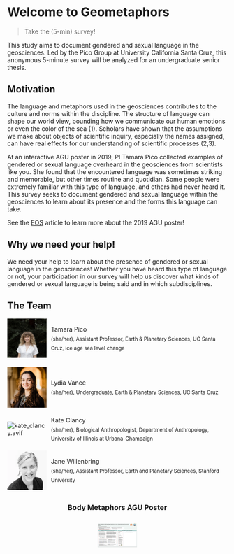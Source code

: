 # Welcome to Geometaphors 

<!-- Global site tag (gtag.js) - Google Analytics -->
<script async src="https://www.googletagmanager.com/gtag/js?id=G-1YZHSGQYW1"></script>
<script>
  window.dataLayer = window.dataLayer || [];
  function gtag(){dataLayer.push(arguments);}
  gtag('js', new Date());

  gtag('config', 'G-1YZHSGQYW1');
</script>
> Take the (5-min) survey!

This study aims to document gendered and sexual language in the geosciences. Led by the Pico Group at University California Santa Cruz, this anonymous 5-minute survey will be analyzed for an undergraduate senior thesis.

## Motivation 
The language and metaphors used in the geosciences contributes to the culture and norms within the discipline. The structure of language can shape our world view, bounding how we communicate our human emotions or even the color of the sea (1). Scholars have shown that the assumptions we make about objects of scientific inquiry, especially the names assigned, can have real effects for our understanding of scientific processes (2,3).

At an interactive AGU poster in 2019, PI Tamara Pico collected examples of gendered or sexual language overheard in the geosciences from scientists like you. She found that the encountered language was sometimes striking and memorable, but other times routine and quotidian. Some people were extremely familiar with this type of language, and others had never heard it. This survey seeks to document gendered and sexual language within the geosciences to learn about its presence and the forms this language can take.

See the <a href="https://eos.org/articles/body-based-jargon-can-be-harassment-when-it-turns-sexual" target="_blank">EOS</a> article to learn more about the 2019 AGU poster!

## Why we need your help!
We need your help to learn about the presence of gendered or sexual language in the geosciences! Whether you have heard this type of language or not, your participation in our survey will help us discover what kinds of gendered or sexual language is being said and in which subdisciplines.

## The Team

<div style="display: flex; align-items: center; margin-bottom: 20px;">
  <img src="Tamara.jpg" alt="Tamara.jpg" width="90" style="margin-right: 10px;">
  <div>
    Tamara Pico<br>
    <sub> (she/her), Assistant Professor, Earth & Planetary Sciences, UC Santa Cruz, ice age sea level change </sub>
  </div>
</div>

<div style="display: flex; align-items: center; margin-bottom: 20px;">
  <img src="lyd.JPG" alt="lyd.JPG" width="90" style="margin-right: 10px;">
  <div>
    Lydia Vance<br>
    <sub> (she/her), Undergraduate, Earth & Planetary Sciences, UC Santa Cruz </sub>
  </div>
</div>

<div style="display: flex; align-items: center; margin-bottom: 20px;">
  <img src="kate_clancy.avif" alt="kate_clancy.avif" width="90" style="margin-right: 10px;">
  <div>
    Kate Clancy<br>
    <sub> (she/her), Biological Anthropologist, Department of Anthropology, University of Illinois at Urbana-Champaign </sub>
  </div>
</div>

<div style="display: flex; align-items: center; margin-bottom: 20px;">
  <img src="jane-k-willenbring.webp" alt="jane-k-willenbring.webp" width="90" style="margin-right: 10px;">
  <div>
    Jane Willenbring<br>
    <sub> (she/her), Assistant Professor, Earth and Planetary Sciences, Stanford University </sub>
  </div>

</div>
<div style="text-align: center; margin-top: 30px;">
  <h3>Body Metaphors AGU Poster</h3>
  <img src="IMG_1836.jpg" alt="Body Metaphors AGU Poster" width="90" style="margin-top: 10px;">
</div>
